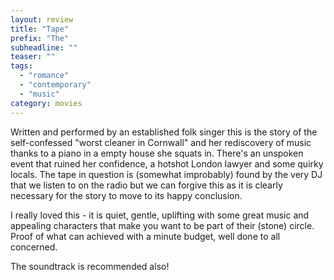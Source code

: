 ```yaml
---
layout: review
title: "Tape"
prefix: "The"
subheadline: ""
teaser: ""
tags:
  - "romance"
  - "contemporary"
  - "music"
category: movies
---
```


Written and performed by an established folk singer this is the story of the self-confessed
"worst cleaner in Cornwall" and her rediscovery of music thanks to a piano in a empty house
she squats in. There's an unspoken event that ruined her confidence, a hotshot London lawyer
and some quirky locals. The tape in question is (somewhat improbably) found by the very DJ
that we listen to on the radio but we can forgive this as it is clearly necessary for the 
story to move to its happy conclusion.

I really loved this - it is quiet, gentle, uplifting with some great music and appealing
characters that make you want to be part of their (stone) circle. Proof of what can
achieved with a minute budget, well done to all concerned.

The soundtrack is recommended also!

